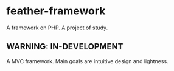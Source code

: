 # feather-framework
A framework on PHP. A project of study.

## WARNING: IN-DEVELOPMENT
A MVC framework. Main goals are intuitive design and lightness.
